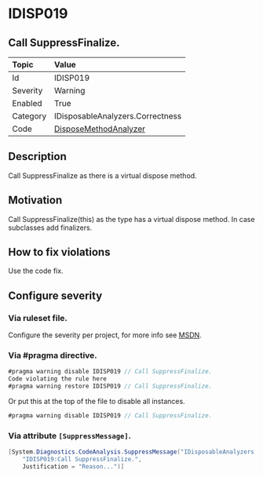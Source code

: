 # IDISP019
## Call SuppressFinalize.

| Topic    | Value
| :--      | :-- 
| Id       | IDISP019
| Severity | Warning
| Enabled  | True
| Category | IDisposableAnalyzers.Correctness
| Code     | [DisposeMethodAnalyzer]([DisposeMethodAnalyzer](https://github.com/DotNetAnalyzers/IDisposableAnalyzers/blob/master/IDisposableAnalyzers/Analyzers/DisposeMethodAnalyzer.cs))

## Description

Call SuppressFinalize as there is a virtual dispose method.

## Motivation

Call SuppressFinalize(this) as the type has a virtual dispose method.
In case subclasses add finalizers.


## How to fix violations

Use the code fix.

<!-- start generated config severity -->
## Configure severity

### Via ruleset file.

Configure the severity per project, for more info see [MSDN](https://msdn.microsoft.com/en-us/library/dd264949.aspx).

### Via #pragma directive.
```C#
#pragma warning disable IDISP019 // Call SuppressFinalize.
Code violating the rule here
#pragma warning restore IDISP019 // Call SuppressFinalize.
```

Or put this at the top of the file to disable all instances.
```C#
#pragma warning disable IDISP019 // Call SuppressFinalize.
```

### Via attribute `[SuppressMessage]`.

```C#
[System.Diagnostics.CodeAnalysis.SuppressMessage("IDisposableAnalyzers.Correctness", 
    "IDISP019:Call SuppressFinalize.", 
    Justification = "Reason...")]
```
<!-- end generated config severity -->